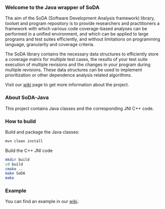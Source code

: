 ### Welcome to the Java wrapper of SoDA

The aim of the SoDA (Software Development Analysis framework) library, toolset and program repository is to provide researchers and practitioners a framework with which various code coverage-based analyses can be performed in a unified environment, and which can be applied to large programs and test suites efficiently, and without limitations on programming language, granularity and coverage criteria.

The SoDA library contains the necessary data structures to efficiently store a coverage matrix for multiple test cases, the results of your test suite execution of multiple revisions and the changes in your program during multiple revisions. These data structures can be used to implement prioritization or other dependence analysis related algorithms.

Visit our [wiki](https://github.com/sed-szeged/soda/wiki/) page to get more information about the project.

### About SoDA-Java

This project contains Java classes and the corresponding JNI C++ code.

### How to build

Build and package the Java classes:

```bash
mvn clean install
```

Build the C++ JNI code

```bash
mkdir build
cd build
cmake ..
make SoDA
make
```

### Example

You can find an example in our [wiki](https://github.com/sed-szeged/soda-java/wiki/Example-usage-of-CoverageMatrix).
